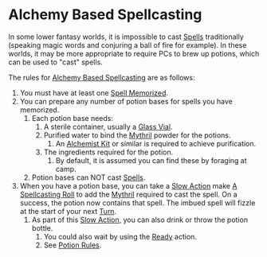 # Alchemy Based Spellcasting

In some lower fantasy worlds, it is impossible to cast [Spells](../Spells.md) traditionally (speaking magic words and conjuring a ball of fire for example). In these worlds, it may be more appropriate to require PCs to brew up potions, which can be used to "cast" spells.

The rules for [Alchemy Based Spellcasting](Alchemy%20Based%20Spellcasting.md) are as follows:

1. You must have at least one [Spell Memorized](../Spell%20Memorization.md).
2. You can prepare any number of potion bases for spells you have memorized.
	1. Each potion base needs:
		1. A sterile container, usually a [Glass Vial](../../../Items/Individual%20Item%20Cards/Gear/10%20Coins/Glass%20Vial.md).
		2. Purified water to bind the [Mythril](../../Mythril.md) powder for the potions.
			1. An [Alchemist Kit](../../../Items/Individual%20Item%20Cards/Gear/50%20Coins/Alchemist%20Kit.md) or similar is required to achieve purification.
		3. The ingredients required for the potion.
			1. By default, it is assumed you can find these by foraging at camp.
	2. Potion bases can NOT cast [Spells](../Spells.md).
3. When you have a potion base, you can take a [Slow Action](../../../Game%20Procedures/Action.md#Slow%20Action) make [A Spellcasting Roll](../Spellcasting.md#The%20Spellcasting%20Roll) to add the [Mythril](../../Mythril.md) required to cast the spell. On a success, the potion now contains that spell. The imbued spell will fizzle at the start of your next [Turn](../../../Game%20Procedures/Turn.md).
	1. As part of this [Slow Action](../../../Game%20Procedures/Action.md#Slow%20Action), you can also drink or throw the potion bottle.
		1. You could also wait by using the [Ready](../../../Game%20Procedures/Reaction.md#Ready) action.
		2. See [Potion Rules](../../Alchemy/Potion%20Rules.md).
